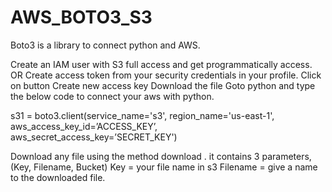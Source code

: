 # AWS_BOTO3_S3

Boto3 is a library to connect python and AWS.

Create an IAM user with S3 full access and get programmatically access. OR
Create access token from your security credentials in your profile.
Click on button Create new access key
Download the file
Goto python and type the below code to connect your aws with python.

s31 = boto3.client(service_name='s3',
                   region_name='us-east-1',
                   aws_access_key_id=’ACCESS_KEY’,
                   aws_secret_access_key=’SECRET_KEY')

Download any file using the method download . it contains 3 parameters, (Key, Filename, Bucket)
Key = your file name in s3
Filename = give a name to the downloaded file.
